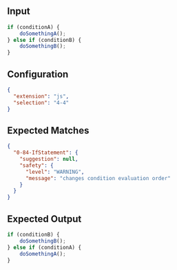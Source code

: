 
## Input
```javascript input
if (conditionA) {
    doSomethingA();
} else if (conditionB) {
    doSomethingB();
}
```

## Configuration
```json configuration
{
  "extension": "js",
  "selection": "4-4"
}
```

## Expected Matches
```json expected matches
{
  "0-84-IfStatement": {
    "suggestion": null,
    "safety": {
      "level": "WARNING",
      "message": "changes condition evaluation order"
    }
  }
}
```

## Expected Output
```javascript expected output
if (conditionB) {
    doSomethingB();
} else if (conditionA) {
    doSomethingA();
}
```
